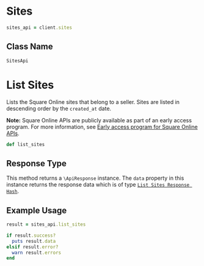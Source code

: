 # Sites

```ruby
sites_api = client.sites
```

## Class Name

`SitesApi`


# List Sites

Lists the Square Online sites that belong to a seller. Sites are listed in descending order by the `created_at` date.

__Note:__ Square Online APIs are publicly available as part of an early access program. For more information, see [Early access program for Square Online APIs](https://developer.squareup.com/docs/online-api#early-access-program-for-square-online-apis).

```ruby
def list_sites
```

## Response Type

This method returns a `\ApiResponse` instance. The `data` property in this instance returns the response data which is of type [`List Sites Response Hash`](../../doc/models/list-sites-response.md).

## Example Usage

```ruby
result = sites_api.list_sites

if result.success?
  puts result.data
elsif result.error?
  warn result.errors
end
```

